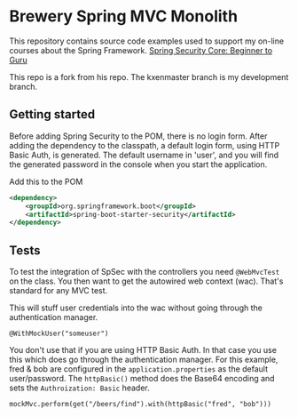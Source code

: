 # Brewery Spring MVC Monolith

This repository contains source code examples used to support my on-line courses about the Spring Framework.
[Spring Security Core: Beginner to Guru](https://www.udemy.com/course/spring-security-core-beginner-to-guru/?referralCode=306F288EB78688C0F3BC)

This repo is a fork from his repo. The kxenmaster branch is my development branch.

## Getting started

Before adding Spring Security to the POM, there is no login form. After adding the dependency to the classpath, a default
login form, using HTTP Basic Auth, is generated. The default username in 'user', and you will find the generated password
in the console when you start the application.

Add this to the POM
```xml
<dependency>
    <groupId>org.springframework.boot</groupId>
    <artifactId>spring-boot-starter-security</artifactId>
</dependency>
```

## Tests

To test the integration of SpSec with the controllers you need `@WebMvcTest` on the class. You then want to get the autowired
web context (wac). That's standard for any MVC test.

This will stuff user credentials into the wac without going through the authentication manager.
```
@WithMockUser("someuser")
```

You don't use that if you are using HTTP Basic Auth. In that case you use this which does go through the authentication manager.
For this example, fred & bob are configured in the `application.properties` as the default user/password. The `httpBasic()` method
does the Base64 encoding and sets the `Authroization: Basic` header.
```
mockMvc.perform(get("/beers/find").with(httpBasic("fred", "bob")))
```